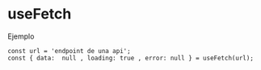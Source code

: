 # useFetch


Ejemplo 

```
const url = 'endpoint de una api';
const { data:  null , loading: true , error: null } = useFetch(url);

```
